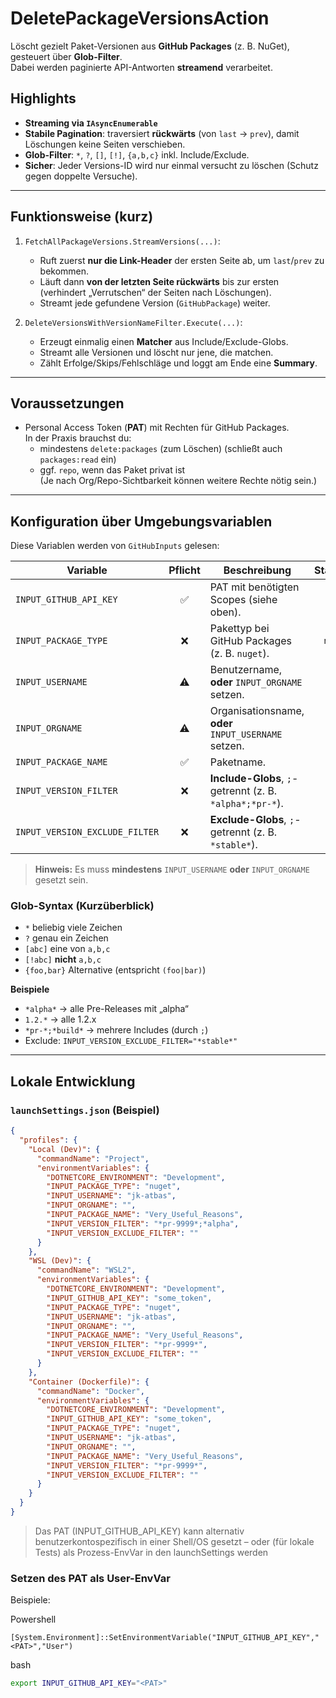 # DeletePackageVersionsAction

Löscht gezielt Paket-Versionen aus **GitHub Packages** (z. B. NuGet), gesteuert über **Glob-Filter**.  
Dabei werden paginierte API-Antworten **streamend** verarbeitet.

## Highlights

- **Streaming via `IAsyncEnumerable`**
- **Stabile Pagination**: traversiert **rückwärts** (von `last` → `prev`), damit Löschungen keine Seiten verschieben.
- **Glob-Filter**: `*`, `?`, `[]`, `[!]`, `{a,b,c}` inkl. Include/Exclude.
- **Sicher**: Jeder Versions-ID wird nur einmal versucht zu löschen (Schutz gegen doppelte Versuche).

---

## Funktionsweise (kurz)

1. `FetchAllPackageVersions.StreamVersions(...)`:
   - Ruft zuerst **nur die Link-Header** der ersten Seite ab, um `last`/`prev` zu bekommen.
   - Läuft dann **von der letzten Seite rückwärts** bis zur ersten (verhindert „Verrutschen“ der Seiten nach Löschungen).
   - Streamt jede gefundene Version (`GitHubPackage`) weiter.

2. `DeleteVersionsWithVersionNameFilter.Execute(...)`:
   - Erzeugt einmalig einen **Matcher** aus Include/Exclude-Globs.
   - Streamt alle Versionen und löscht nur jene, die matchen.
   - Zählt Erfolge/Skips/Fehlschläge und loggt am Ende eine **Summary**.

---

## Voraussetzungen

- Personal Access Token (**PAT**) mit Rechten für GitHub Packages.  
  In der Praxis brauchst du:
  - mindestens `delete:packages` (zum Löschen) (schließt auch `packages:read` ein)
  - ggf. `repo`, wenn das Paket privat ist  
  (Je nach Org/Repo-Sichtbarkeit können weitere Rechte nötig sein.)

---

## Konfiguration über Umgebungsvariablen

Diese Variablen werden von `GitHubInputs` gelesen:

| Variable                       | Pflicht | Beschreibung                                                                                 | Standard |
|-------------------------------|:------:|----------------------------------------------------------------------------------------------|:--------:|
| `INPUT_GITHUB_API_KEY`        |   ✅   | PAT mit benötigten Scopes (siehe oben).                                                      | –        |
| `INPUT_PACKAGE_TYPE`          |   ❌   | Pakettyp bei GitHub Packages (z. B. `nuget`).                                                | `nuget`  |
| `INPUT_USERNAME`              |   ⚠️   | Benutzername, **oder** `INPUT_ORGNAME` setzen.                                               | –        |
| `INPUT_ORGNAME`               |   ⚠️   | Organisationsname, **oder** `INPUT_USERNAME` setzen.                                         | –        |
| `INPUT_PACKAGE_NAME`          |   ✅   | Paketname.                                                                                   | –        |
| `INPUT_VERSION_FILTER`        |   ❌   | **Include-Globs**, `;`-getrennt (z. B. `*alpha*;*pr-*`).                                     | –        |
| `INPUT_VERSION_EXCLUDE_FILTER`|   ❌   | **Exclude-Globs**, `;`-getrennt (z. B. `*stable*`).                                          | –        |

> **Hinweis:** Es muss **mindestens** `INPUT_USERNAME` **oder** `INPUT_ORGNAME` gesetzt sein.

### Glob-Syntax (Kurzüberblick)

- `*` beliebig viele Zeichen  
- `?` genau ein Zeichen  
- `[abc]` eine von `a,b,c`  
- `[!abc]` **nicht** `a,b,c`  
- `{foo,bar}` Alternative (entspricht `(foo|bar)`)

**Beispiele**

- `*alpha*` → alle Pre-Releases mit „alpha“  
- `1.2.*` → alle 1.2.x  
- `*pr-*;*build*` → mehrere Includes (durch `;`)  
- Exclude: `INPUT_VERSION_EXCLUDE_FILTER="*stable*"`

---

## Lokale Entwicklung

### `launchSettings.json` (Beispiel)

```json
{
  "profiles": {
    "Local (Dev)": {
      "commandName": "Project",
      "environmentVariables": {
        "DOTNETCORE_ENVIRONMENT": "Development",
        "INPUT_PACKAGE_TYPE": "nuget",
        "INPUT_USERNAME": "jk-atbas",
        "INPUT_ORGNAME": "",
        "INPUT_PACKAGE_NAME": "Very_Useful_Reasons",
        "INPUT_VERSION_FILTER": "*pr-9999*;*alpha",
        "INPUT_VERSION_EXCLUDE_FILTER": ""
      }
    },
    "WSL (Dev)": {
      "commandName": "WSL2",
      "environmentVariables": {
        "DOTNETCORE_ENVIRONMENT": "Development",
        "INPUT_GITHUB_API_KEY": "some_token",
        "INPUT_PACKAGE_TYPE": "nuget",
        "INPUT_USERNAME": "jk-atbas",
        "INPUT_ORGNAME": "",
        "INPUT_PACKAGE_NAME": "Very_Useful_Reasons",
        "INPUT_VERSION_FILTER": "*pr-9999*",
        "INPUT_VERSION_EXCLUDE_FILTER": ""
      }
    },
    "Container (Dockerfile)": {
      "commandName": "Docker",
      "environmentVariables": {
        "DOTNETCORE_ENVIRONMENT": "Development",
        "INPUT_GITHUB_API_KEY": "some_token",
        "INPUT_PACKAGE_TYPE": "nuget",
        "INPUT_USERNAME": "jk-atbas",
        "INPUT_ORGNAME": "",
        "INPUT_PACKAGE_NAME": "Very_Useful_Reasons",
        "INPUT_VERSION_FILTER": "*pr-9999*",
        "INPUT_VERSION_EXCLUDE_FILTER": ""
      }
    }
  }
}
```

> Das PAT (INPUT_GITHUB_API_KEY) kann alternativ benutzerkontospezifisch in einer Shell/OS gesetzt – oder (für lokale Tests) als Prozess-EnvVar in den launchSettings werden

### Setzen des PAT als User-EnvVar

Beispiele:

Powershell

```pwsh
[System.Environment]::SetEnvironmentVariable("INPUT_GITHUB_API_KEY","<PAT>","User")
```

bash

```bash
export INPUT_GITHUB_API_KEY="<PAT>"
```